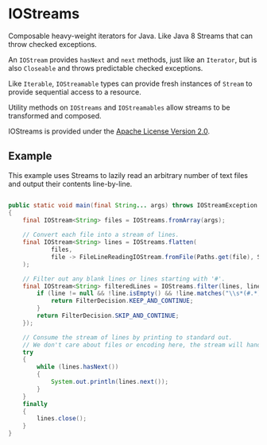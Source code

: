 IOStreams
=======

Composable heavy-weight iterators for Java. Like Java 8 Streams that can throw checked exceptions.

An `IOStream` provides `hasNext` and `next` methods, just like an `Iterator`, but is also `Closeable` and throws predictable checked exceptions.

Like `Iterable`, `IOStreamable` types can provide fresh instances of `Stream` to provide sequential access to a resource.

Utility methods on `IOStreams` and `IOStreamables` allow streams to be transformed and composed.

IOStreams is provided under the [Apache License Version 2.0](http://www.apache.org/licenses/LICENSE-2.0).

Example
-------

This example uses Streams to lazily read an arbitrary number of text files and output their contents line-by-line.

```java

public static void main(final String... args) throws IOStreamException
{
    final IOStream<String> files = IOStreams.fromArray(args);
    
    // Convert each file into a stream of lines.
    final IOStream<String> lines = IOStreams.flatten(
            files,
            file -> FileLineReadingIOStream.fromFile(Paths.get(file), StandardCharsets.UTF_8)
    );

    // Filter out any blank lines or lines starting with '#'.
    final IOStream<String> filteredLines = IOStreams.filter(lines, line -> {
        if (line != null && !line.isEmpty() && !line.matches("\\s*(#.*)?")) {
            return FilterDecision.KEEP_AND_CONTINUE;
        }
        return FilterDecision.SKIP_AND_CONTINUE;
    });

    // Consume the stream of lines by printing to standard out.
    // We don't care about files or encoding here, the stream will handle all of that for us.
    try
    {
        while (lines.hasNext())
        {
            System.out.println(lines.next());
        }
    }
    finally
    {
        lines.close();
    }
}
